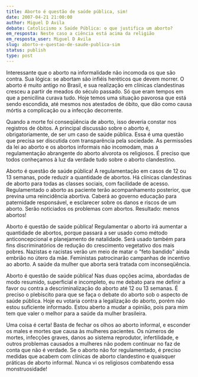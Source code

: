 ```yaml
---
title: Aborto é questão de saúde pública, sim!
date: 2007-04-21 21:00:00
author: Miguel D Avila
debate: Catolicismo x Saúde Pública: o que justifica um aborto?
em_resposta: Neste caso a ciência está acima da religião
em_resposta_user: Miguel D Avila
slug: aborto-e-questao-de-saude-publica-sim
status: publish 
type: post
---
```


Interessante que o aborto na informalidade não incomoda os que são contra. Sua lógica: se abortam são infiéis heréticos que devem morrer. O aborto é muito antigo no Brasil, e sua realização em clínicas clandestinas cresceu a partir de meados do século passado. Só que eram tempos em que a penicilina curava tudo. Hoje temos uma situação pavorosa que está sendo escondida, até mesmos nos atestados de óbito, que dão como causa mórtis a complicação ou a infecção decorrente.   

  

Quando a morte foi conseqüência de aborto, isso deveria constar nos registros de óbitos. A principal discussão sobre o aborto é, obrigatoriamente, de ser um caso de saúde pública. Essa é uma questão que precisa ser discutida com transparência pela sociedade. As permissões da lei ao aborto e os abortos informais não incomodam, mas a regulamentação abrangente do aborto alvorota os religiosos. É preciso que todos conheçamos à luz da verdade tudo sobre o aborto clandestino.  

  

Aborto é questão de saúde pública! A regulamentação em casos de 12 ou 13 semanas, pode reduzir a quantidade de abortos. Há clínicas clandestinas de aborto para todas as classes sociais, com facilidade de acesso. Regulamentado o aborto as paciente terão acompanhamento posterior, que previna uma reincidência abortiva. Caberá ao governo educação para paternidade responsável, e esclarecer sobre os danos e riscos de um aborto. Serão noticiados os problemas com abortos. Resultado: menos abortos!  

  

Aborto é questão de saúde pública! Regulamentar o aborto irá aumentar a quantidade de abortos, porque passará a ser usado como método anticoncepcional e planejamento de natalidade. Será usado também para fins discriminatórios de redução do crescimento vegetativo dos mais pobres. Nazistas e racistas verão um meio de matar o "feto bandido" ainda embrião no útero da mãe. Feministas patrocinarão campanhas de incentivo ao aborto. A saúde da mulher que aborta será tratada com inconseqüência.  

  

Aborto é questão de saúde pública! Nas duas opções acima, abordadas de modo resumido, superficial e incompleto, eu me debato para me definir a favor ou contra a descriminalização do aborto até 12 ou 13 semanas. É preciso o plebiscito para que se faça o debate do aborto sob o aspecto de saúde pública. Hoje eu votaria contra a legalização do aborto, porém não estou suficiente informado. Estou aberto a mudar a opinião, pois para mim tem que valer o melhor para a saúde da mulher brasileira.   

  

Uma coisa é certa! Basta de fechar os olhos ao aborto informal, e esconder os males e mortes que causa às mulheres pacientes. Os números de mortes, infecções graves, danos ao sistema reprodutor, infertilidade, e outros problemas causados a mulheres não podem continuar no faz de conta que não é verdade. Se o aborto não for regulamentado, é preciso medidas que acabem com clínicas de aborto clandestino e quaisquer práticas de aborto informal. Nunca vi os religiosos combatendo essa monstruosidade!
